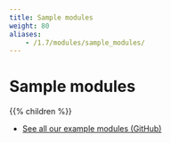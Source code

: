 ```yaml
---
title: Sample modules
weight: 80
aliases:
    - /1.7/modules/sample_modules/
---
```


# Sample modules

{{% children %}}

* [See all our example modules (GitHub)](https://github.com/PrestaShop/example-modules)

